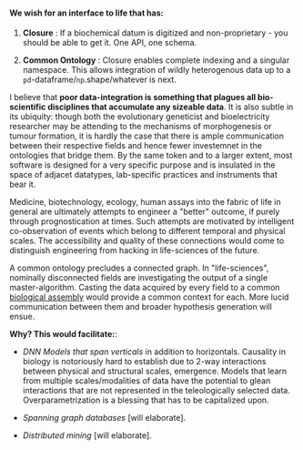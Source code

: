 


#### We wish for an interface to life that has:

1. **Closure** : If a biochemical datum is digitized and non-proprietary - you should be able to get it. One API, one schema.  

2. **Common Ontology** : Closure enables complete indexing and a singular namespace. This allows integration of wildly heterogenous data up to a ```pd```-dataframe/```np```.shape/whatever is next.  


I believe that **poor data-integration is something that plagues all bio-scientific disciplines that accumulate any sizeable data**. It is also subtle in its ubiquity: though both the evolutionary geneticist and bioelectricity researcher may be attending to the mechanisms of morphogenesis or tumour formation, it is hardly the case that there is ample communication between their respective fields and hence fewer investemnet in the ontologies that bridge them. By the same token and to a larger extent, most software is designed for a very specific purpose and is insulated in the space of adjacet datatypes, lab-specific practices and instruments that bear it.  

Medicine, biotechnology, ecology, human assays into the fabric of life in general are ultimately attempts to engineer a "better" outcome, if purely through prognostication at times. Such attempts are motivated by intelligent co-observation of events which belong to different temporal and physical scales. The accessibility and quality of these connections would come to distinguish engineering from hacking in life-sciences of the future. 

A common ontology precludes a connected graph. In "life-sciences", nominally disconnected fields are investigating the output of a single master-algorithm. Casting the data acquired by every field to a common [biological assembly](https://pdb101.rcsb.org/learn/guide-to-understanding-pdb-data/biological-assemblies) would provide a common context for each. More lucid communication between them and broader hypothesis generation will ensue.


**Why? This would facilitate:**:

- *DNN Models that span verticals* in addition to horizontals. Causality in biology is notoriously hard to establish due to 2-way interactions between physical and structural scales, emergence. Models that learn from multiple scales/modalities of data have the potential to glean interactions that are not represented in the teleologically selected data. Overparametrization is a blessing that has to be capitalized upon.
  
- *Spanning graph databases* [will elaborate].

- *Distributed mining*  [will elaborate].








